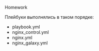Homework

Плейбуки выполнялись в таком порядке:
- playbook.yml
- nginx_control.yml
- nginx.yml
- nginx_galaxy.yml

